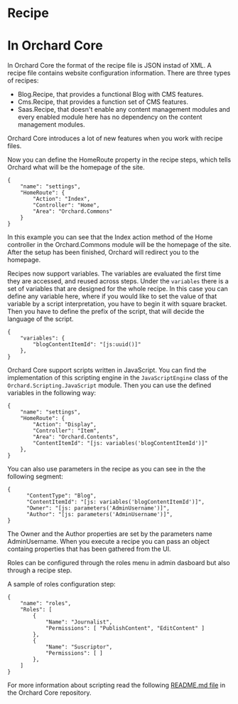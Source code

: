 # Recipe



# In Orchard Core



In Orchard Core the format of the recipe file is JSON instad of XML. A recipe file contains website configuration information. There are three types of recipes:

- Blog.Recipe, that provides a functional Blog with CMS features.
- Cms.Recipe, that provides a function set of CMS features.
- Saas.Recipe, that doesn't enable any content management modules and every enabled module here has no dependency on the content management modules.

Orchard Core introduces a lot of new features when you work with recipe files.

Now you can define the HomeRoute property in the recipe steps, which tells Orchard what will be the homepage of the site.

    {
        "name": "settings",
        "HomeRoute": {
            "Action": "Index",
            "Controller": "Home",
            "Area": "Orchard.Commons"
        }
    }

In this example you can see that the Index action method of the Home controller in the Orchard.Commons module will be the homepage of the site. After the setup has been finished, Orchard will redirect you to the homepage.

Recipes now support variables. The variables are evaluated the first time they are accessed, and reused across steps. Under the `variables` there is a set of variables that are designed for the whole recipe. In this case you can define any variable here, where if you would like to set the value of that variable by a script interpretation, you have to begin it with square bracket. Then you have to define the prefix of the script, that will decide the language of the script.

    {
        "variables": {
            "blogContentItemId": "[js:uuid()]"
        },
    }

Orchard Core support scripts written in JavaScript. You can find the implementation of this scripting engine in the `JavaScriptEngine` class of the `Orchard.Scripting.JavaScript` module. Then you can use the defined variables in the following way:

    {
        "name": "settings",
        "HomeRoute": {
            "Action": "Display",
            "Controller": "Item",
            "Area": "Orchard.Contents",
            "ContentItemId": "[js: variables('blogContentItemId')]"
        },
    }

You can also use parameters in the recipe as you can see in the the following segment: 

    {
          "ContentType": "Blog",
          "ContentItemId": "[js: variables('blogContentItemId')]",
          "Owner": "[js: parameters('AdminUsername')]",
          "Author": "[js: parameters('AdminUsername')]",
    }

The Owner and the Author properties are set by the parameters name AdminUsername. When you execute a recipe you can pass an object containg properties that has been gathered from the UI.

Roles can be configured through the roles menu in admin dasboard but also through a recipe step.

A sample of roles configuration step:

    {
        "name": "roles",
        "Roles": [
            {
                "Name": "Journalist",
                "Permissions": [ "PublishContent", "EditContent" ]
            },
            {
                "Name": "Suscriptor",
                "Permissions": [ ]
            },
        ]
    }

For more information about scripting read the following [README.md file](https://github.com/OrchardCMS/Orchard2/blob/master/src/Orchard.Cms.Web/Modules/Orchard.Scripting/README.md "README.md file") in the Orchard Core repository.